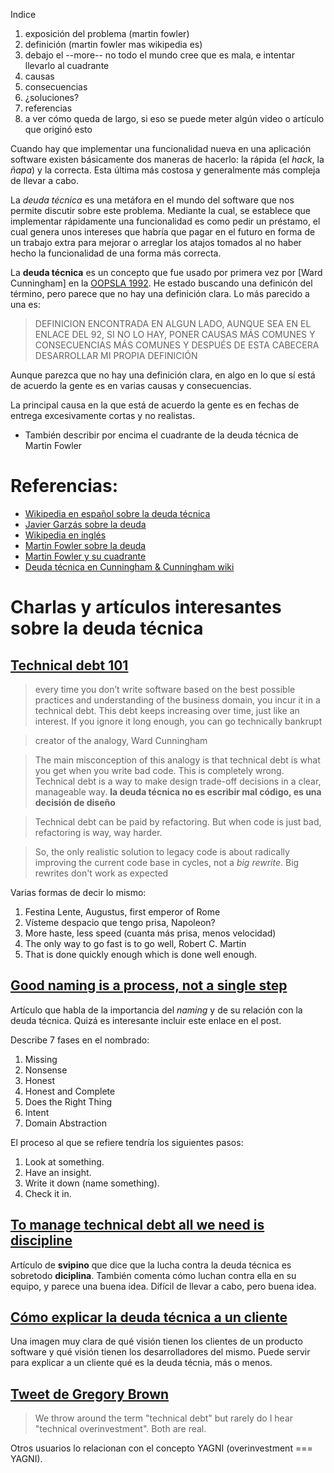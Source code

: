 Indice

1. exposición del problema (martin fowler)
2. definición (martin fowler mas wikipedia es)
3. debajo el --more-- no todo el mundo cree que es mala, e intentar llevarlo al cuadrante
4. causas
5. consecuencias
6. ¿soluciones?
7. referencias
8. a ver cómo queda de largo, si eso se puede meter algún video o artículo que originó esto

Cuando hay que implementar una funcionalidad nueva en una aplicación software existen básicamente dos maneras de hacerlo: la rápida (el *hack*, la *ñapa*) y la correcta. Esta última más costosa y generalmente más compleja de llevar a cabo.

La *deuda técnica* es una metáfora en el mundo del software que nos permite discutir sobre este problema. Mediante la cual, se establece que implementar rápidamente una funcionalidad es como pedir un préstamo, el cual genera unos intereses que habría que pagar en el futuro en forma de un trabajo extra para mejorar o arreglar los atajos tomados al no haber hecho la funcionalidad de una forma más correcta.

<!-- more -->


La **deuda técnica** es un concepto que fue usado por primera vez por [Ward Cunningham] en la [OOPSLA 1992](http://c2.com/doc/oopsla92.html). He estado buscando una definicón del término, pero parece que no hay una definición clara. Lo más parecido a una es:

>   DEFINICION ENCONTRADA EN ALGUN LADO, AUNQUE SEA EN EL ENLACE DEL 92, SI NO LO HAY, PONER CAUSAS MÁS COMUNES Y CONSECUENCIAS MÁS COMUNES Y DESPUÉS DE ESTA CABECERA DESARROLLAR MI PROPIA DEFINICIÓN

<!-- more -->

Aunque parezca que no hay una definición clara, en algo en lo que sí está de acuerdo la gente es en varias causas y consecuencias.

La principal causa en la que está de acuerdo la gente es en fechas de entrega excesivamente cortas y no realistas.

- También describir por encima el cuadrante de la deuda técnica de Martin Fowler

# Referencias:

- [Wikipedia en español sobre la deuda técnica](https://es.wikipedia.org/wiki/Deuda_t%C3%A9cnica)
- [Javier Garzás sobre la deuda](http://www.javiergarzas.com/2012/11/deuda-tecnica-2.html)
- [Wikipedia en inglés](https://en.wikipedia.org/wiki/Technical_debt)
- [Martin Fowler sobre la deuda](http://martinfowler.com/bliki/TechnicalDebt.html)
- [Martin Fowler y su cuadrante](http://martinfowler.com/bliki/TechnicalDebtQuadrant.html)
- [Deuda técnica en Cunningham & Cunningham wiki](http://www.c2.com/cgi/wiki?TechnicalDebt)

# Charlas y artículos interesantes sobre la deuda técnica

## [Technical debt 101](https://medium.com/@joaomilho/festina-lente-e29070811b84)

> every time you don’t write software based on the best possible practices and understanding of the business domain, you incur it in a technical debt. This debt keeps increasing over time, just like an interest. If you ignore it long enough, you can go technically bankrupt

> creator of the analogy, Ward Cunningham

> The main misconception of this analogy is that technical debt is what you get when you write bad code. This is completely wrong. Technical debt is a way to make design trade-off decisions in a clear, manageable way.  **la deuda técnica no es escribir mal código, es una decisión de diseño**

> Technical debt can be paid by refactoring. But when code is just bad, refactoring is way, way harder.

> So, the only realistic solution to legacy code is about radically improving the current code base in cycles, not a *big rewrite*. Big rewrites don't work as expected

Varias formas de decir lo mismo:

1. Festina Lente, Augustus, first emperor of Rome
2. Vísteme despacio que tengo prisa, Napoleon?
3. More haste, less speed (cuanta más prisa, menos velocidad)
4. The only way to go fast is to go well, Robert C. Martin
5. That is done quickly enough which is done well enough.

## [Good naming is a process, not a single step](http://arlobelshee.com/good-naming-is-a-process-not-a-single-step/)

Artículo que habla de la importancia del *naming* y de su relación con la deuda técnica. Quizá es interesante incluir este enlace en el post.

Describe 7 fases en el nombrado:

1. Missing
2. Nonsense
3. Honest
4. Honest and Complete
5. Does the Right Thing
6. Intent
7. Domain Abstraction

El proceso al que se refiere tendría los siguientes pasos:

1. Look at something.
2. Have an insight.
3. Write it down (name something).
4. Check it in.

## [To manage technical debt all we need is discipline](https://blog.svpino.com/2015/09/04/to-manage-technical-debt-all-we-need-is-discipline)

Artículo de **svipino** que dice que la lucha contra la deuda técnica es sobretodo **diciplina**. También comenta cómo luchan contra ella en su equipo, y parece una buena idea. Difícil de llevar a cabo, pero buena idea.

## [Cómo explicar la deuda técnica a un cliente](https://twitter.com/khellang/status/626716128379830273)


Una imagen muy clara de qué visión tienen los clientes de un producto software y qué visión tienen los desarrolladores del mismo. Puede servir para explicar a un cliente qué es la deuda técnia, más o menos.

## [Tweet de Gregory Brown](https://twitter.com/practicingruby/status/644259978337869824)

> We throw around the term "technical debt" but rarely do I hear "technical overinvestment". Both are real.

Otros usuarios lo relacionan con el concepto YAGNI (overinvestment === YAGNI).

